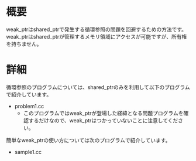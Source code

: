# 概要
weak_ptrはshared_ptrで発生する循環参照の問題を回避するための方法です。
weak_ptrはshared_ptrが管理するメモリ領域にアクセスが可能ですが、所有権を持ちません。

# 詳細
循環参照のプログラムについては、shared_ptrのみを利用して以下のプログラムで紹介しています。
- problem1.cc
  - このプログラムではweak_ptrが登場した経緯となる問題プログラムを確認するだけなので、weak_ptrはつかっていないことに注意してください。

簡単なweak_ptrの使い方については次のプログラムで紹介しています。
- sample1.cc
